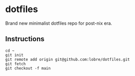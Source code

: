 # dotfiles

Brand new minimalist dotfiles repo for post-nix era.

## Instructions

```
cd ~
git init
git remote add origin git@github.com:lobre/dotfiles.git
git fetch
git checkout -f main
```
